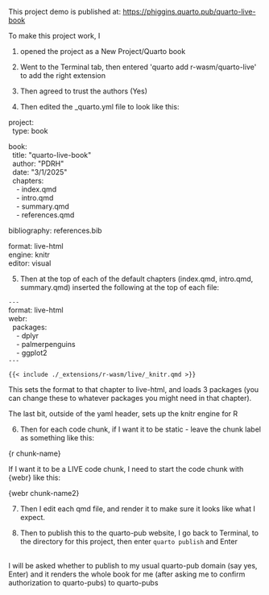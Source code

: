 This project demo is published at:
https://phiggins.quarto.pub/quarto-live-book

To make this project work, I 

1. opened the project as a
New Project/Quarto book

2. Went to the Terminal tab, then entered 'quarto add r-wasm/quarto-live'
to add the right extension

3. Then agreed to trust the authors (Yes)

4. Then edited the _quarto.yml file to look like this:

project:<br>
&nbsp;&nbsp;type: book <br>

book: <br>
&nbsp;&nbsp;title: "quarto-live-book" <br>
&nbsp;&nbsp;author: "PDRH" <br>
&nbsp;&nbsp;date: "3/1/2025" <br>
&nbsp;&nbsp;chapters: <br>
&nbsp;&nbsp;&nbsp;&nbsp;- index.qmd <br>
&nbsp;&nbsp;&nbsp;&nbsp;- intro.qmd <br>
&nbsp;&nbsp;&nbsp;&nbsp;- summary.qmd <br>
&nbsp;&nbsp;&nbsp;&nbsp;- references.qmd <br>

bibliography: references.bib <br>

format: live-html <br>
engine: knitr <br>
editor: visual <br>

5. Then at the top of each of the default chapters
(index.qmd, intro.qmd, summary.qmd) inserted the following at the top of each file:

`---` <br>
format: live-html <br>
webr: <br>
&nbsp;&nbsp;packages: <br>
&nbsp;&nbsp;&nbsp;&nbsp;- dplyr <br>
&nbsp;&nbsp;&nbsp;&nbsp;- palmerpenguins <br>
&nbsp;&nbsp;&nbsp;&nbsp;- ggplot2 <br>
`---` <br>

`{{< include ./_extensions/r-wasm/live/_knitr.qmd >}}`

This sets the format to that chapter to live-html, and loads 3 packages (you can change these to whatever packages you might need in that chapter).

The last bit, outside of the yaml header, sets up the knitr engine for R

6. Then for each code chunk,
if I want it to be static - leave the chunk label as something like this:

{r chunk-name}

If I want it to be a LIVE code chunk, I need to start the code chunk with {webr}
like this:

{webr chunk-name2}


7. Then I edit each qmd file, and render it to make sure it looks like what I expect.

8. Then to publish this to the quarto-pub website,
I go back to Terminal, to the directory for this project,
then enter `quarto publish` and Enter
<br>
I will be asked whether to publish to my usual quarto-pub domain
(say yes, Enter)
and it renders the whole book for me (after asking me to confirm authorization to quarto-pubs)
to quarto-pubs

